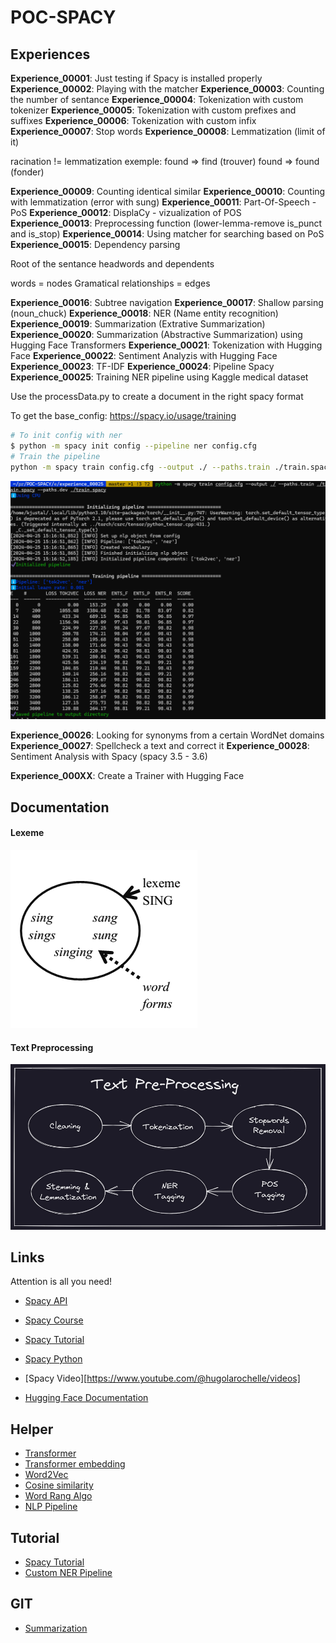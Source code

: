 # POC-SPACY

## Experiences

**Experience_00001**: Just testing if Spacy is installed properly
**Experience_00002**: Playing with the matcher
**Experience_00003**: Counting the number of sentance
**Experience_00004**: Tokenization with custom tokenizer
**Experience_00005**: Tokenization with custom prefixes and suffixes
**Experience_00006**: Tokenization with custom infix
**Experience_00007**: Stop words
**Experience_00008**: Lemmatization (limit of it)

racination != lemmatization
exemple:
found => find (trouver)
found => found (fonder)

**Experience_00009**: Counting identical similar
**Experience_00010**: Counting with lemmatization (error with sung)
**Experience_00011**: Part-Of-Speech - PoS
**Experience_00012**: DisplaCy - vizualization of POS
**Experience_00013**: Preprocessing function (lower-lemma-remove is_punct and is_stop)
**Experience_00014**: Using matcher for searching based on PoS
**Experience_00015**: Dependency parsing

Root of the sentance
headwords and dependents

words = nodes
Gramatical relationships = edges

**Experience_00016**: Subtree navigation
**Experience_00017**: Shallow parsing (noun_chuck)
**Experience_00018**: NER (Name entity recognition)
**Experience_00019**: Summarization (Extrative Summarization)
**Experience_00020**: Summarization (Abstractive Summarization) using Hugging Face Transformers
**Experience_00021**: Tokenization with Hugging Face
**Experience_00022**: Sentiment Analyzis with Hugging Face
**Experience_00023**: TF-IDF
**Experience_00024**: Pipeline Spacy
**Experience_00025**: Training NER pipeline using Kaggle medical dataset 

Use the processData.py to create a document in the right spacy format

To get the base_config: https://spacy.io/usage/training

```bash
# To init config with ner
$ python -m spacy init config --pipeline ner config.cfg
# Train the pipeline
python -m spacy train config.cfg --output ./ --paths.train ./train.spacy --paths.dev ./train.spacy
```

![4](./documentation/images/4.png)

**Experience_00026**: Looking for synonyms from a certain WordNet domains
**Experience_00027**: Spellcheck a text and correct it
**Experience_00028**: Sentiment Analysis with Spacy (spacy 3.5 - 3.6)

**Experience_000XX**: Create a Trainer with Hugging Face



## Documentation

#### Lexeme

![1](./documentation/images/1.png)

#### Text Preprocessing

![2](./documentation/images/2.png)

## Links

Attention is all you need!

- [Spacy API](https://spacy.io/api/tokenizer)
- [Spacy Course](https://github.com/explosion/spacy-course/blob/master/chapters/en/slides/chapter2_01_data-structures-1.md)
- [Spacy Tutorial](https://www.tutorialspoint.com/spacy/spacy_util_compile_prefix_regex.htm)
- [Spacy Python](https://realpython.com/natural-language-processing-spacy-python/)

- [Spacy Video][https://www.youtube.com/@hugolarochelle/videos]

- [Hugging Face Documentation](https://huggingface.co/docs/transformers/training)

## Helper

- [Transformer](https://medium.com/geekculture/transformer-state-of-the-art-natural-language-processing-ad9bef141a9e)
- [Transformer embedding](https://www.baeldung.com/cs/transformer-text-embeddings)
- [Word2Vec](https://www.baeldung.com/cs/ml-word2vec-topic-modeling)
- [Cosine similarity](https://www.baeldung.com/cs/ml-similarities-in-text)
- [Word Rang Algo](https://ankitnitjsr13.medium.com/text-rank-algorithm-a8c2cc58ea9c#:~:text=TextRank%20Explanation%3A,similarity%20between%20sentences%20is%20used.)
- [NLP Pipeline](https://medium.com/@asjad_ali/understanding-the-nlp-pipeline-a-comprehensive-guide-828b2b3cd4e2)

## Tutorial

- [Spacy Tutorial](https://kamalkhumar22.medium.com/)
- [Custom NER Pipeline](https://blog.futuresmart.ai/building-a-custom-ner-model-with-spacy-a-step-by-step-guide)

## GIT

- [Summarization](https://github.com/aniass/text-summarizer/blob/main/Text_summary.ipynb)